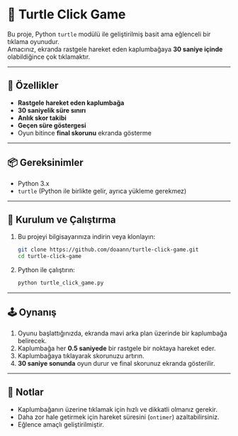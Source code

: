 # 🐢 Turtle Click Game

Bu proje, Python `turtle` modülü ile geliştirilmiş basit ama eğlenceli bir tıklama oyunudur.  
Amacınız, ekranda rastgele hareket eden kaplumbağaya **30 saniye içinde** olabildiğince çok tıklamaktır.

---

## 🎯 Özellikler
- **Rastgele hareket eden kaplumbağa**
- **30 saniyelik süre sınırı**
- **Anlık skor takibi**
- **Geçen süre göstergesi**
- Oyun bitince **final skorunu** ekranda gösterme

---

## 📦 Gereksinimler
- Python 3.x
- `turtle` (Python ile birlikte gelir, ayrıca yükleme gerekmez)

---

## 🚀 Kurulum ve Çalıştırma
1. Bu projeyi bilgisayarınıza indirin veya klonlayın:
    ```bash
    git clone https://github.com/doaann/turtle-click-game.git
    cd turtle-click-game
    ```

2. Python ile çalıştırın:
    ```bash
    python turtle_click_game.py
    ```

---

## 🕹️ Oynanış
1. Oyunu başlattığınızda, ekranda mavi arka plan üzerinde bir kaplumbağa belirecek.
2. Kaplumbağa her **0.5 saniyede** bir rastgele bir noktaya hareket eder.
3. Kaplumbağaya tıklayarak skorunuzu artırın.
4. **30 saniye sonunda** oyun durur ve final skorunuz ekranda gösterilir.

---

## 📌 Notlar
- Kaplumbağanın üzerine tıklamak için hızlı ve dikkatli olmanız gerekir.
- Daha zor hale getirmek için hareket süresini (`ontimer`) azaltabilirsiniz.
- Eğlence amaçlı geliştirilmiştir.
